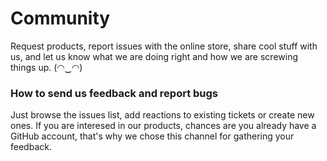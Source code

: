 # Community

Request products, report issues with the online store, share cool stuff with us, and let us know what we are doing right and how we are screwing things up. (◠‿◠)

### How to send us feedback and report bugs

Just browse the issues list, add reactions to existing tickets or create new ones. If you are interesed in our products, chances are you already have a GitHub account, that's why we chose this channel for gathering your feedback. 
